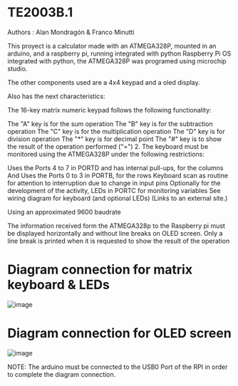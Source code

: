 # TE2003B.1

Authors : Alan Mondragón & Franco Minutti

This proyect is a calculator made with an ATMEGA328P, mounted in an arduino,
and a raspberry pi, running integrated with python Raspberry Pi OS integrated 
with python, the ATMEGA328P was programed using microchip studio.

The other components used are a 4x4 keypad and a oled display.

Also has the next characteristics:

The 16-key matrix numeric keypad follows the following functionality:

The "A" key is for the sum operation
The "B" key is for the subtraction operation
The "C" key is for the multiplication operation
The "D" key is for division operation
The "*" key is for decimal point
The "#" key is to show the result of the operation performed ("=")
2. The keyboard must be monitored using the ATMEGA328P under the following restrictions:

Uses the Ports 4 to 7 in PORTD and has internal pull-ups, for the columns 
And Uses the Ports 0 to 3 in PORTB, for the rows
Keyboard scan as routine for attention to interruption due to change in input pins
Optionally for the development of the activity, LEDs in PORTC for monitoring variables
See wiring diagram for keyboard (and optional LEDs) (Links to an external site.)

Using an approximated 9600 baudrate

The information received form the ATMEGA328p to the Raspberry pi must be displayed horizontally and without line breaks on OLED screen.
Only a line break is printed when it is requested to show the result of the operation

# Diagram connection for matrix keyboard & LEDs
![image](https://user-images.githubusercontent.com/72686470/116755007-5687d900-a9cf-11eb-849d-4764d88848f6.png)

# Diagram connection for OLED screen
![image](https://user-images.githubusercontent.com/72686470/116755982-eda16080-a9d0-11eb-8629-f9866bedcec8.png)

NOTE: The arduino must be connected to the USB0 Port of the RPI in order to complete the diagram connection.
